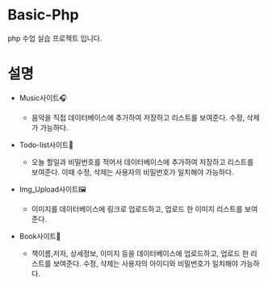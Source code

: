 # Basic-Php
php 수업 실습 프로젝트 입니다.

# 설명
- Music사이트🎧
    - 음악을 직접 데이터베이스에 추가하여 저장하고 리스트를 보여준다. 수정, 삭제가 가능하다.
    
- Todo-list사이트📑
    - 오늘 할일과 비밀번호를 적어서 데이터베이스에 추가하여 저장하고 리스트를 보여준다. 이때 수정, 삭제는 사용자의 비밀번호가 일치해야 가능하다.

- Img_Upload사이트🖼
    - 이미지를 데이터베이스에 링크로 업로드하고, 업로드 한 이미지 리스트를 보여준다.

- Book사이트📖
    - 책이름,저자, 상세정보, 이미지 등을 데이터베이스에 업로드하고, 업로드 한 리스트를 보여준다. 수정, 삭제는 사용자의 아이디와 비밀번호가 일치해야 가능하다.
